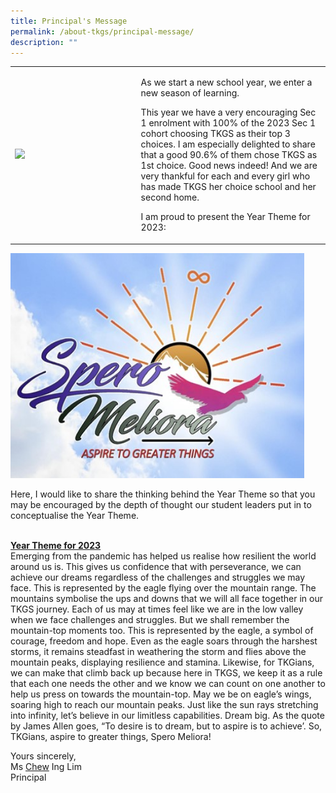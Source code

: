 ```yaml
---
title: Principal's Message
permalink: /about-tkgs/principal-message/
description: ""
---
```

<table border="0" style="border-collapse: collapse; width: 100%;">
<tbody>
<tr>
<td style="width: 40%;"><img src="/images/MsChewV3.png"></td>
<td style="width: 60%;">
<p>As we start a new school year, we enter a new season of learning.</p>
<p>This year we have a very encouraging Sec 1 enrolment with 100% of the 2023 Sec 1 cohort choosing TKGS as their top 3 choices. I am especially delighted to share that a good 90.6% of them chose TKGS as 1st choice. Good news indeed! And we are very thankful for each and every girl who has made TKGS her choice school and her second home.</p>
<p> I am proud to present the Year Theme for 2023: </p>
</td>
</tr>
</tbody>
</table>
<img src="/images/YT2023.jpg" style="width:470px;height:360px;">

Here, I would like to share the thinking behind the Year Theme so that you may be encouraged by the depth of thought our student leaders put in to conceptualise the&nbsp;Year Theme.

<br><strong><u>Year Theme for 2023</u></strong><br>Emerging from the pandemic has helped us realise how resilient the world around us is. This gives us confidence that with perseverance, we can achieve our dreams regardless of the challenges and struggles we may face. This is represented by the eagle flying over the mountain range. The mountains symbolise the ups and downs that we will all face together in our TKGS journey. Each of us may at times feel like we are in the low valley when we face challenges and struggles. But we shall remember the mountain-top moments too. This is represented by the eagle, a symbol of courage, freedom and hope. Even as the eagle soars through the harshest storms, it remains steadfast in weathering the storm and flies above the mountain peaks, displaying resilience and stamina. Likewise, for TKGians, we can make that climb back up because here in TKGS, we keep it as a rule that each one needs the other and we know we can count on one another to help us press on towards the mountain-top. May we be on eagle’s wings, soaring high to reach our mountain peaks. Just like the sun rays stretching into infinity, let’s believe in our limitless capabilities. Dream big.  As the quote by James Allen goes, “To desire is to dream, but to aspire is to achieve’. So, TKGians, aspire to greater things, Spero Meliora!</p>

<p>Yours sincerely,<br>Ms&nbsp;<u>Chew</u>&nbsp;Ing Lim<br>Principal</p>